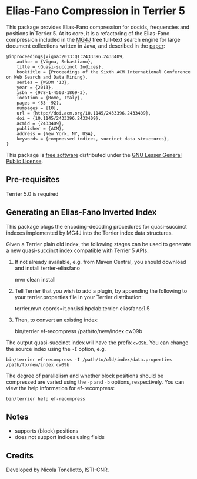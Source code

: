 # Elias-Fano Compression in Terrier 5

This package provides Elias-Fano compression for docids, frequencies and positions in Terrier 5. At its core, it is a refactoring of the Elias-Fano compression included in the [MG4J](http://mg4j.di.unimi.it) free full-text search engine for large document collections written in Java, and described in the [paper](https://dl.acm.org/citation.cfm?id=2433409):

	@inproceedings{Vigna:2013:QI:2433396.2433409,
 		author = {Vigna, Sebastiano},
 		title = {Quasi-succinct Indices},
 		booktitle = {Proceedings of the Sixth ACM International Conference on Web Search and Data Mining},
 		series = {WSDM '13},
 		year = {2013},
 		isbn = {978-1-4503-1869-3},
 		location = {Rome, Italy},
 		pages = {83--92},
 		numpages = {10},
 		url = {http://doi.acm.org/10.1145/2433396.2433409},
 		doi = {10.1145/2433396.2433409},
 		acmid = {2433409},
 		publisher = {ACM},
 		address = {New York, NY, USA},
 		keywords = {compressed indices, succinct data structures},
	}

This package is [free software](http://www.gnu.org/philosophy/free-sw.html) distributed under the [GNU Lesser General Public License](http://www.gnu.org/copyleft/lesser.html).

## Pre-requisites

Terrier 5.0 is required

## Generating an Elias-Fano Inverted Index

This package plugs the encoding-decoding procedures for quasi-succinct indexes implemented by MG4J into the Terrier index data structures.

Given a Terrier plain old index, the following stages can be used to generate a new quasi-succinct index compatible with Terrier 5 APIs.

1. If not already available, e.g. from Maven Central, you should download and install terrier-eliasfano

    mvn clean install

2. Tell Terrier that you wish to add a plugin, by appending the following to your terrier.properties file in your Terrier distribution:

    terrier.mvn.coords=it.cnr.isti.hpclab:terrier-eliasfano:1.5
	
3. Then, to convert an existing index:

    bin/terrier ef-recompress /path/to/new/index cw09b    

The output quasi-succinct index will have the prefix `cw09b`. You can change the source index using the `-I` option, e.g.

    bin/terrier ef-recompress -I /path/to/old/index/data.properties /path/to/new/index cw09b

The degree of parallelism and whether block positions should be compressed are varied using the `-p` and `-b` options, respectively. You can view the help information for ef-recompress:

	bin/terrier help ef-recompress
	
## Notes

- supports (block) positions
- does not support indices using fields
	
## Credits

Developed by Nicola Tonellotto, ISTI-CNR.